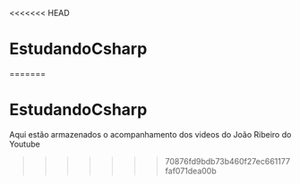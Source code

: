 <<<<<<< HEAD
# EstudandoCsharp
=======
# EstudandoCsharp
Aqui estão armazenados o acompanhamento dos videos do João Ribeiro do Youtube
>>>>>>> 70876fd9bdb73b460f27ec661177faf071dea00b
